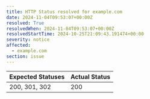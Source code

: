 ```yaml
---
title: HTTP Status resolved for example.com
date: 2024-11-04T09:53:07+00:00Z
resolved: True
resolvedWhen: 2024-11-04T09:53:07+00:00Z
resolvedStartTime: 2024-10-25T21:09:43.191474+00:00
severity: notice
affected:
  - example.com
section: issue
---
```


| Expected Statuses | Actual Status  |
|-------------------|----------------|
| 200, 301, 302 | 200 |
